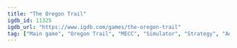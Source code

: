 ```yaml
---
title: "The Oregon Trail"
igdb_id: 11325
igdb_url: "https://www.igdb.com/games/the-oregon-trail"
tag: ["Main game", "Oregon Trail", "MECC", "Simulator", "Strategy", "Adventure", "Single player", "Text", "Historical", "Educational"]
---
```

